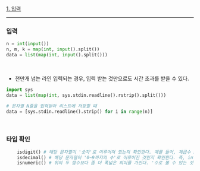 [1. 입력](#입출력)

---

### 입력

```python
n = int(input())
n, m, k = map(int, input().split())
data = list(map(int, input().split()))
```
<br>

- 천만개 넘는 라인 입력되는 경우, 입력 받는 것만으로도 시간 초과를 받을 수 있다.

```python
import sys
data = list(map(int, sys.stdin.readline().rstrip().split()))

# 문자열 N줄을 입력받아 리스트에 저장할 때
data = [sys.stdin.readline().strip() for i in range(n)]
```
<br>

### 타입 확인
```python
    isdigit() # 해당 문자열이 '숫자'로 이루어져 있는지 확인한다. 예를 들어, 제곱수 3^2도 숫자로 취급한다.
    isdecimal() # 해당 문자열이 '0~9까지의 수'로 이루어진 것인지 확인한다. 즉, int()로 변환할 수 있는지 확인한다.
    isnumeric() # 위의 두 함수보다 좀 더 폭넓은 의미를 가진다. '수로 볼 수 있는 것'인 경우 True를 return.
```
